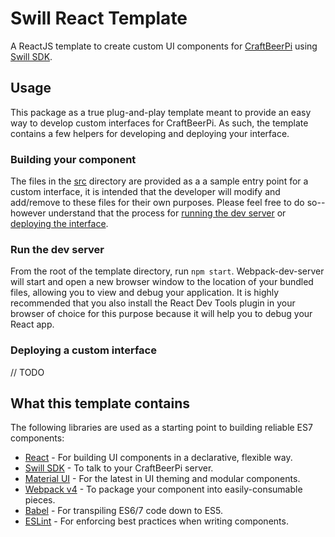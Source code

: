# Swill React Template

A ReactJS template to create custom UI components for [CraftBeerPi](https://www.github.com/Manuel83/craftbeerpi3) using [Swill SDK](https://www.github.com/jonrhall/swill-sdk).

## Usage

This package as a true plug-and-play template meant to provide an easy way to develop custom interfaces for CraftBeerPi. As such, the template contains a few helpers for developing and deploying your interface.

### Building your component

The files in the [src](./src) directory are provided as a a sample entry point for a custom interface, it is intended that the developer will modify and add/remove to these files for their own purposes. Please feel free to do so--however understand that the process for [running the dev server](#run-the-dev-server) or [deploying the interface](#deploying-a-custom-interface).

### Run the dev server

From the root of the template directory, run `npm start`. Webpack-dev-server will start and open a new browser window to the location of your bundled files, allowing you to view and debug your application. It is highly recommended that you also install the React Dev Tools plugin in your browser of choice for this purpose because it will help you to debug your React app.

### Deploying a custom interface

// TODO

## What this template contains

The following libraries are used as a starting point to building reliable ES7 components:

- [React](https://reactjs.org/) - For building UI components in a declarative, flexible way.
- [Swill SDK](https://github.com/jonrhall/swill-sdk) - To talk to your CraftBeerPi server.
- [Material UI](https://material-ui.com) - For the latest in UI theming and modular components.
- [Webpack v4](https://webpack.js.org/) - To package your component into easily-consumable pieces.
- [Babel](https://babeljs.io/) - For transpiling ES6/7 code down to ES5.
- [ESLint](https://eslint.org/) - For enforcing best practices when writing components.
